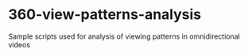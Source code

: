 # 360-view-patterns-analysis
Sample scripts used for analysis of viewing patterns in omnidirectional videos
